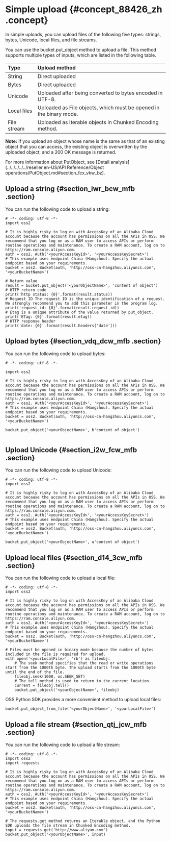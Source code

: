 # Simple upload {#concept_88426_zh .concept}

In simple uploads, you can upload files of the following five types: strings, bytes, Unicode, local files, and file streams.

You can use the bucket.put\_object method to upload a file. This method supports multiple types of inputs, which are listed in the following table.

|Type|Upload method|
|:---|:------------|
|String|Direct uploaded|
|Bytes|Direct uploaded|
|Unicode|Uploaded after being converted to bytes encoded in UTF-8.|
|Local files|Uploaded as File objects, which must be opened in the binary mode.|
|File stream|Uploaded as Iterable objects in Chunked Encoding method.|

**Note:** If you upload an object whose name is the same as that of an existing object that you can access, the existing object is overwritten by the uploaded object, and a 200 OK message is returned.

For more information about PutObject, see [Detail analysis](../../../../../reseller.en-US/API Reference/Object operations/PutObject.md#section_fcx_vkw_bz).

## Upload a string {#section_iwr_bcw_mfb .section}

You can run the following code to upload a string:

```language-python
# -*- coding: utf-8 -*-
import oss2

# It is highly risky to log on with AccessKey of an Alibaba Cloud account because the account has permissions on all the APIs in OSS. We recommend that you log on as a RAM user to access APIs or perform routine operations and maintenance. To create a RAM account, log on to https://ram.console.aliyun.com.
auth = oss2. Auth('<yourAccessKeyId>', '<yourAccessKeySecret>')
# This example uses endpoint China (Hangzhou). Specify the actual endpoint based on your requirements.
bucket = oss2. Bucket(auth, 'http://oss-cn-hangzhou.aliyuncs.com', '<yourBucketName>')

# Return value
result = bucket.put_object('<yourObjectName>', 'content of object')
# HTTP return code
print('http status: {0}'.format(result.status))
# Request ID The request ID is the unique identification of a request. We strongly recommend you to add this parameter in the program log.
print('request_id: {0}'.format(result.request_id))
# Etag is a unique attribute of the value returned by put_object.
print('ETag: {0}'.format(result.etag))
# HTTP response header
print('date: {0}'.format(result.headers['date']))

```

## Upload bytes {#section_vdq_dcw_mfb .section}

You can run the following code to upload bytes:

```language-python
# -*- coding: utf-8 -*-

import oss2

# It is highly risky to log on with AccessKey of an Alibaba Cloud account because the account has permissions on all the APIs in OSS. We recommend that you log on as a RAM user to access APIs or perform routine operations and maintenance. To create a RAM account, log on to https://ram.console.aliyun.com.
auth = oss2. Auth('<yourAccessKeyId>', '<yourAccessKeySecret>')
# This example uses endpoint China (Hangzhou). Specify the actual endpoint based on your requirements.
bucket = oss2. Bucket(auth, 'http://oss-cn-hangzhou.aliyuncs.com', '<yourBucketName>')

bucket.put_object('<yourObjectName>', b'content of object')


```

## Upload Unicode {#section_i2w_fcw_mfb .section}

You can run the following code to upload Unicode:

```language-python
# -*- coding: utf-8 -*-
import oss2

# It is highly risky to log on with AccessKey of an Alibaba Cloud account because the account has permissions on all the APIs in OSS. We recommend that you log on as a RAM user to access APIs or perform routine operations and maintenance. To create a RAM account, log on to https://ram.console.aliyun.com.
auth = oss2. Auth('<yourAccessKeyId>', '<yourAccessKeySecret>')
# This example uses endpoint China (Hangzhou). Specify the actual endpoint based on your requirements.
bucket = oss2. Bucket(auth, 'http://oss-cn-hangzhou.aliyuncs.com', '<yourBucketName>')

bucket.put_object('<yourObjectName>', u'content of object')

```

## Upload local files {#section_d14_3cw_mfb .section}

You can run the following code to upload a local file:

```language-python
# -*- coding: utf-8 -*-
import oss2

# It is highly risky to log on with AccessKey of an Alibaba Cloud account because the account has permissions on all the APIs in OSS. We recommend that you log on as a RAM user to access APIs or perform routine operations and maintenance. To create a RAM account, log on to https://ram.console.aliyun.com.
auth = oss2. Auth('<yourAccessKeyId>', '<yourAccessKeySecret>')
# This example uses endpoint China (Hangzhou). Specify the actual endpoint based on your requirements.
bucket = oss2. Bucket(auth, 'http://oss-cn-hangzhou.aliyuncs.com', '<yourBucketName>')

# Files must be opened in binary mode because the number of bytes included in the file is required for upload.
with open('<yourLocalFile>', 'rb') as fileobj:
    # The seek method specifies that the read or write operations start from the 1000th byte. The upload starts from the 1000th byte until the end of the file.
    fileobj.seek(1000, os.SEEK_SET)
    # The tell method is used to return to the current location.
    current = fileobj.tell()
    bucket.put_object('<yourObjectName>', fileobj)

```

OSS Python SDK provides a more convenient method to upload local files:

```language-python
bucket.put_object_from_file('<yourObjectName>', '<yourLocalFile>')

```

## Upload a file stream {#section_qtj_jcw_mfb .section}

You can run the following code to upload a file stream:

```language-python
# -*- coding: utf-8 -*-
import oss2
import requests

# It is highly risky to log on with AccessKey of an Alibaba Cloud account because the account has permissions on all the APIs in OSS. We recommend that you log on as a RAM user to access APIs or perform routine operations and maintenance. To create a RAM account, log on to https://ram.console.aliyun.com.
auth = oss2. Auth('<yourAccessKeyId>', '<yourAccessKeySecret>')
# This example uses endpoint China (Hangzhou). Specify the actual endpoint based on your requirements.
bucket = oss2. Bucket(auth, 'http://oss-cn-hangzhou.aliyuncs.com', '<yourBucketName>')

# The requests.get method returns an Iterable object, and the Python SDK uploads the file stream in Chunked Encoding method.
input = requests.get('http://www.aliyun.com')
bucket.put_object('<yourObjectName>', input)

```

